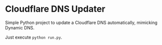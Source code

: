 # Cloudflare DNS Updater

Simple Python project to update a Cloudflare DNS automatically, mimicking Dynamic DNS.

Just execute `python run.py`.
